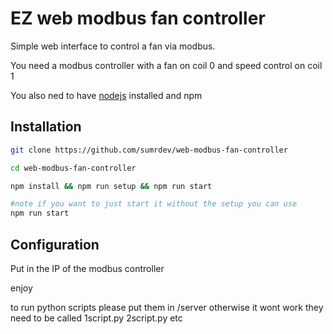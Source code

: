 # EZ web modbus fan controller 

Simple web interface to control a fan via modbus.

You need a modbus controller with a fan on coil 0 and speed control on coil 1

You also ned to have [nodejs](https://nodejs.org/en) installed and npm 


## Installation

```bash
git clone https://github.com/sumrdev/web-modbus-fan-controller

cd web-modbus-fan-controller

npm install && npm run setup && npm run start

#note if you want to just start it without the setup you can use
npm run start
```

## Configuration
Put in the IP of the modbus controller

enjoy

to run python scripts please put them in /server otherwise it wont work
they need to be called 1script.py 2script.py etc

